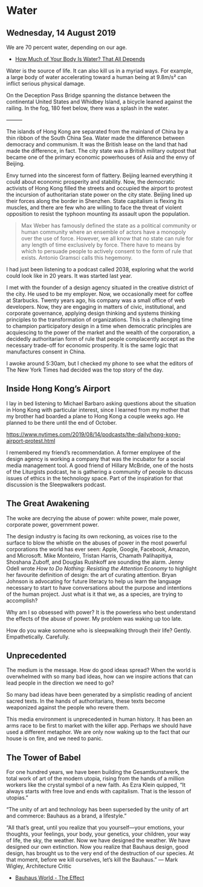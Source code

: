 # Water

## Wednesday, 14 August 2019

We are 70 percent water, depending on our age.

- [How Much of Your Body Is Water? That All Depends](https://curiosity.com/topics/how-much-of-your-body-is-water-that-all-depends-curiosity/)

Water is the source of life. It can also kill us in a myriad ways. For example,
a large body of water accelerating toward a human being at 9.8m/s² can inflict
serious physical damage.

On the Deception Pass Bridge spanning the distance between the continental
United States and Whidbey Island, a bicycle leaned against the railing. In the
fog, 180 feet below, there was a splash in the water.

———

The islands of Hong Kong are separated from the mainland of China by a thin
ribbon of the South China Sea. Water made the difference between democracy and
communism. It was the British lease on the land that had made the difference, in
fact. The city state was a British military outpost that became one of the
primary economic powerhouses of Asia and the envy of Beijing.

Envy turned into the sincerest form of flattery. Beijing learned everything it
could about economic prosperity and stability. Now, the democratic activists of
Hong Kong filled the streets and occupied the airport to protest the incursion
of authoritarian state power on the city state. Beijing lined up their forces
along the border in Shenzhen. State capitalism is flexing its muscles, and there
are few who are willing to face the threat of violent opposition to resist the
typhoon mounting its assault upon the population.

> Max Weber has famously defined the state as a political community or human
community where an ensemble of actors have a monopoly over the use of force.
However, we all know that no state can rule for any length of time exclusively
by force. There have to means by which to persuade people to actively consent to
the form of rule that exists. Antonio Gramsci calls this hegemony.

I had just been listening to a podcast called 2038, exploring what the world
could look like in 20 years. It was started last year.

I met with the founder of a design agency situated in the creative district of
the city. He used to be my employer. Now, we occasionally meet for coffee at
Starbucks. Twenty years ago, his company was a small office of web developers.
Now, they are engaging in matters of civic, institutional, and corporate
governance, applying design thinking and systems thinking principles to the
transformation of organizations. This is a challenging time to champion
participatory design in a time when democratic principles are acquiescing to the
power of the market and the wealth of the corporation, a decidedly authoritarian
form of rule that people complacently accept as the necessary trade-off for
economic prosperity. It is the same logic that manufactures consent in China.

I awoke around 5:30am, but I checked my phone to see what the editors of The New
York Times had decided was the top story of the day.

## Inside Hong Kong’s Airport

I lay in bed listening to Michael Barbaro asking questions about the situation
in Hong Kong with particular interest, since I learned from my mother that my
brother had boarded a plane to Hong Kong a couple weeks ago. He planned to be
there until the end of October.

https://www.nytimes.com/2019/08/14/podcasts/the-daily/hong-kong-airport-protest.html

I remembered my friend’s recommendation. A former employee of the design agency
is working a company that was the incubator for a social media management tool.
A good friend of Hillary McBride, one of the hosts of the Liturgists podcast, he
is gathering a community of people to discuss issues of ethics in the technology
space. Part of the inspiration for that discussion is the Sleepwalkers podcast.

## The Great Awakening

The woke are decrying the abuse of power: white power, male power, corporate
power, government power.

The design industry is facing its own reckoning, as voices rise to the surface
to blow the whistle on the abuses of power in the most powerful corporations the
world has ever seen: Apple, Google, Facebook, Amazon, and Microsoft. Mike
Monteiro, Tristan Harris, Chamath Palihapitiya, Shoshana Zuboff, and Douglas
Rushkoff are sounding the alarm. Jenny Odell wrote *How to Do Nothing: Resisting
the Attention Economy* to highlight her favourite definition of design: the art
of curating attention. Bryan Johnson is advocating for future literacy to help
us learn the language necessary to start to have conversations about the purpose
and intentions of the human project. Just what is it that we, as a species, are
trying to accomplish?

Why am I so obsessed with power? It is the powerless who best understand the
effects of the abuse of power. My problem was waking up too late.

How do you wake someone who is sleepwalking through their life? Gently.
Empathetically. Carefully.

## Unprecedented

The medium is the message. How do good ideas spread? When the world is
overwhelmed with so many bad ideas, how can we inspire actions that can lead
people in the direction we need to go?

So many bad ideas have been generated by a simplistic reading of ancient sacred
texts. In the hands of authoritarians, these texts become weaponized against the
people who revere them.

This media environment is unprecedented in human history. It has been an arms
race to be first to market with the killer app. Perhaps we should have used a
different metaphor. We are only now waking up to the fact that our house is on
fire, and we need to panic.

## The Tower of Babel

For one hundred years, we have been building the Gesamtkunstwerk, the total work
of art of the modern utopia, rising from the hands of a million workers like the
crystal symbol of a new faith. As Ezra Klein quipped, “It always starts with
free love and ends with capitalism. That is the lesson of utopias.”

“The unity of art and technology has been superseded by the unity of art and
commerce: Bauhaus as a brand, a lifestyle.”

“All that’s great, until you realize that you yourself—your emotions, your
thoughts, your feelings, your body, your genetics, your children, your way of
life, the sky, the weather. Now we have designed the weather. We have designed
our own extinction. Now you realize that Bauhaus design, good design, has
brought us to the very end of the destruction of our species. At that moment,
before we kill ourselves, let’s kill the Bauhaus.” — Mark Wigley, Architecture
Critic

- [Bauhaus World - The Effect](https://youtu.be/LW1415Ddf8c?t=2398)
